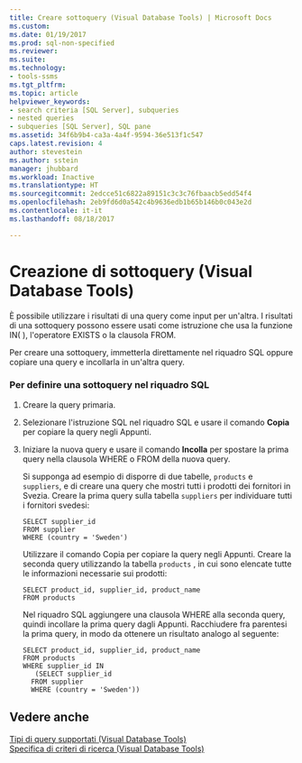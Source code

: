 ```yaml
---
title: Creare sottoquery (Visual Database Tools) | Microsoft Docs
ms.custom: 
ms.date: 01/19/2017
ms.prod: sql-non-specified
ms.reviewer: 
ms.suite: 
ms.technology:
- tools-ssms
ms.tgt_pltfrm: 
ms.topic: article
helpviewer_keywords:
- search criteria [SQL Server], subqueries
- nested queries
- subqueries [SQL Server], SQL pane
ms.assetid: 34f6b9b4-ca3a-4a4f-9594-36e513f1c547
caps.latest.revision: 4
author: stevestein
ms.author: sstein
manager: jhubbard
ms.workload: Inactive
ms.translationtype: HT
ms.sourcegitcommit: 2edcce51c6822a89151c3c3c76fbaacb5edd54f4
ms.openlocfilehash: 2eb9fd6d0a542c4b9636edb1b65b146b0c043e2d
ms.contentlocale: it-it
ms.lasthandoff: 08/18/2017

---
```

# <a name="create-subqueries-visual-database-tools"></a>Creazione di sottoquery (Visual Database Tools)
È possibile utilizzare i risultati di una query come input per un'altra. I risultati di una sottoquery possono essere usati come istruzione che usa la funzione IN( ), l'operatore EXISTS o la clausola FROM.  
  
Per creare una sottoquery, immetterla direttamente nel riquadro SQL oppure copiare una query e incollarla in un'altra query.  
  
### <a name="to-define-a-subquery-in-the-sql-pane"></a>Per definire una sottoquery nel riquadro SQL  
  
1.  Creare la query primaria.  
  
2.  Selezionare l'istruzione SQL nel riquadro SQL e usare il comando **Copia** per copiare la query negli Appunti.  
  
3.  Iniziare la nuova query e usare il comando **Incolla** per spostare la prima query nella clausola WHERE o FROM della nuova query.  
  
    Si supponga ad esempio di disporre di due tabelle, `products` e `suppliers`, e di creare una query che mostri tutti i prodotti dei fornitori in Svezia. Creare la prima query sulla tabella `suppliers` per individuare tutti i fornitori svedesi:  
  
    ```  
    SELECT supplier_id  
    FROM supplier  
    WHERE (country = 'Sweden')  
    ```  
  
    Utilizzare il comando Copia per copiare la query negli Appunti. Creare la seconda query utilizzando la tabella `products` , in cui sono elencate tutte le informazioni necessarie sui prodotti:  
  
    ```  
    SELECT product_id, supplier_id, product_name  
    FROM products  
    ```  
  
    Nel riquadro SQL aggiungere una clausola WHERE alla seconda query, quindi incollare la prima query dagli Appunti. Racchiudere fra parentesi la prima query, in modo da ottenere un risultato analogo al seguente:  
  
    ```  
    SELECT product_id, supplier_id, product_name  
    FROM products  
    WHERE supplier_id IN  
       (SELECT supplier_id  
      FROM supplier  
      WHERE (country = 'Sweden'))  
    ```  
  
## <a name="see-also"></a>Vedere anche  
[Tipi di query supportati &#40;Visual Database Tools&#41;](../../ssms/visual-db-tools/supported-query-types-visual-database-tools.md)  
[Specifica di criteri di ricerca &#40;Visual Database Tools&#41;](../../ssms/visual-db-tools/specify-search-criteria-visual-database-tools.md)  
  

